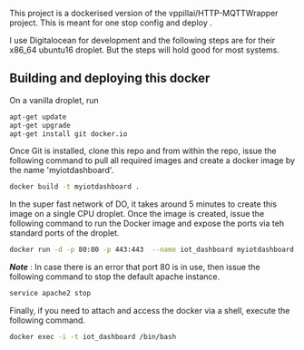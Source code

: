 This project is a dockerised version of the vppillai/HTTP-MQTTWrapper project. This is meant for one stop config and deploy .

I use Digitalocean for development and the following steps are for their x86_64 ubuntu16 droplet. But the steps will hold good for most systems. 

## Building and deploying this docker

On a vanilla droplet, run

```bash
apt-get update
apt-get upgrade
apt-get install git docker.io
```

Once Git is installed, clone this repo and from within the repo, issue the following command to pull all required images and create a docker image by the name 'myiotdashboard'. 

```bash
docker build -t myiotdashboard .
```

In the super fast network of DO, it takes around 5 minutes to create this image on a single CPU droplet. Once the image is created, issue the following command to run the Docker image and expose the ports via teh standard ports of the droplet. 

```bash
docker run -d -p 80:80 -p 443:443  --name iot_dashboard myiotdashboard 
```

***Note*** : In case there is an error that port 80 is in use, then issue the following command to stop the default apache instance. 

```bash
service apache2 stop
```

Finally, if you need to attach and access the docker via a shell, execute the following command. 

```bash
docker exec -i -t iot_dashboard /bin/bash
```


